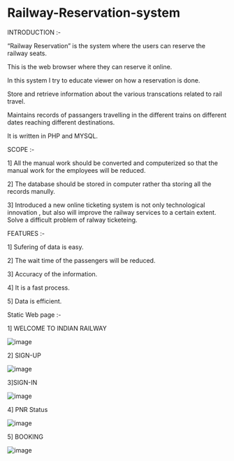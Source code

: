 # Railway-Reservation-system

INTRODUCTION :-

“Railway Reservation” is the system where the users can reserve the railway seats.

This is the web browser where they can reserve it online.

In this system I try to educate viewer on how a reservation is done.

Store and retrieve information about the various transcations related to rail travel.

Maintains records of passangers travelling in the different trains on different dates reaching different destinations.

It is written in PHP and MYSQL.

SCOPE :-

1] All the manual work should be converted and computerized so that the manual work for the employees will be reduced.

2] The database should be stored in computer rather tha storing all the records manully.

3] Introduced a new online ticketing system is not only technological innovation , but also will improve the railway services to a certain extent. Solve a difficult problem of ralway ticketeing.

FEATURES :-

1] Sufering of data is easy.

2] The wait time of the passengers will be reduced.

3] Accuracy of the information.

4] It is a fast process.

5] Data is efficient.

Static Web page :-

1] WELCOME TO INDIAN RAILWAY

![image](https://user-images.githubusercontent.com/102681838/186255030-ae9072c5-94ea-46a2-a968-b2709c3f0b4f.png)

2] SIGN-UP 

![image](https://user-images.githubusercontent.com/102681838/186255380-efb8539b-5214-4c07-ba64-d10d94997449.png)

3]SIGN-IN

![image](https://user-images.githubusercontent.com/102681838/186255933-a9521ad9-46b5-4cb5-9e90-aa2408b54122.png)

4] PNR Status 

![image](https://user-images.githubusercontent.com/102681838/186256172-a850eead-50d9-4721-b0b3-fc7e4466ab94.png)

5] BOOKING 

![image](https://user-images.githubusercontent.com/102681838/186256581-0dd2cc6e-c702-4f0e-8ec1-2f1b9e82d5f1.png)

